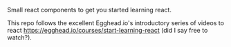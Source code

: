 Small react components to get you started learning react.

This repo follows the excellent Egghead.io's introductory series of videos to react https://egghead.io/courses/start-learning-react (did I say free to watch?).
